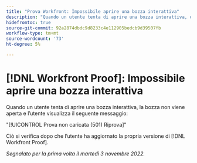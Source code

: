 ```yaml
---
title: "Prova Workfront: Impossibile aprire una bozza interattiva"
description: "Quando un utente tenta di aprire una bozza interattiva, questa non viene aperta e l’utente visualizza un messaggio di errore."
hidefromtoc: true
source-git-commit: 92a2874dbdc9d8233c4e112905bedcb9d39507fb
workflow-type: tm+mt
source-wordcount: '73'
ht-degree: 5%

---
```



# [!DNL Workfront Proof]: Impossibile aprire una bozza interattiva

Quando un utente tenta di aprire una bozza interattiva, la bozza non viene aperta e l’utente visualizza il seguente messaggio:

&quot;[!UICONTROL Prova non caricata (501) Riprova]&quot;

Ciò si verifica dopo che l’utente ha aggiornato la propria versione di [!DNL Workfront Proof].

_Segnalato per la prima volta il martedì 3 novembre 2022._

